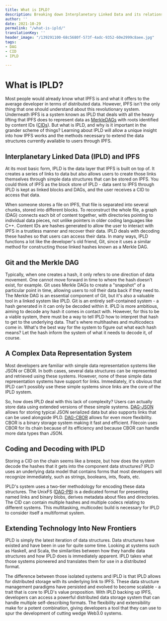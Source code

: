 ```yaml
---
title: What is IPLD?
description: Breaking down Interplanetary Linked Data and its relationship to IPFS.
author: ''
date: 2021-10-29
permalink: "/what-is-ipld/"
translationKey: ''
header_image: "/139291100-68c5680f-573f-4adc-9352-60e2999c8aee.jpg"
tags:
- DAG
- CID
- IPLD

---
```

# **What is IPLD?**

Most people would already know what IPFS is and what it offers to the average developer in terms of distributed data. However, IPFS isn't the only thing that one should understand about this revolutionary system. Underneath IPFS is a system known as IPLD that deals with all the heavy lifting that IPFS does to represent data as [MerkleDAGs](https://docs.ipfs.io/concepts/glossary/#merkle-dag) with roots identified by content IDs ([CIDs](https://docs.ipfs.io/concepts/glossary/#cid)). But what is IPLD, and why is it important in the grander scheme of things? Learning about IPLD will allow a unique insight into how IPFS works and the methods necessary to extend the data structures currently available to users through IPFS.

## **Interplanetary Linked Data (IPLD) and IPFS**

At its most basic form, IPLD is the data layer that IPFS is built on top of. It creates a series of links to data but also allows users to create those links themselves through simple data structures that can be stored on IPFS. You could think of IPFS as the block store of IPLD - data sent to IPFS through IPLD is kept as linked blocks and DAGs, and the user receives a CID to access that data.

When someone stores a file on IPFS, that file is separated into several chunks, stored into different blocks. To reconstruct the whole file, a graph (DAG) connects each bit of content together, with directories pointing to individual data pieces, not unlike pointers in older coding languages like C++. Content IDs are hashes generated to allow the user to interact with IPFS in a trustless manner and recover their data. IPLD deals with decoding these hashes so that users can access their data. In many ways, IPLD functions a lot like the developer's old friend, Git, since it uses a similar method for constructing those linked hashes known as a Merkle DAG.

## **Git and the Merkle DAG**

Typically, when one creates a hash, it only refers to one direction of data movement. One cannot move forward in time to where the hash doesn't exist, for example. Git uses Merkle DAGs to create a "snapshot" of a particular point in time, allowing users to roll their data back if they need to. The Merkle DAG is an essential component of Git, but it's also a valuable tool in a linked system like IPLD. Git is an entirely self-contained system - a hash generated in it can only be decoded within it. IPLD is more ambitious, aiming to decode any hash it comes in contact with. However, for this to be a viable system, there must be a way to tell IPLD how to interpret that hash to get to the underlying data. That's where multihashes and multicodecs come in. What's the best way for the system to figure out what each hash means? Let the hash inform the system of what it needs to decode it, of course.

## **A Complex Data Representation System**

Most developers are familiar with simple data representation systems like JSON or CBOR. In both cases, several data structures can be represented and retrieved using these systems. However, none of these simple data representation systems have support for links. Immediately, it's obvious that IPLD can't possibly use these simple systems since links are the core of the IPLD system.

So, how does IPLD deal with this lack of complexity? Users can actually store data using extended versions of these simple systems. [DAG-JSON](https://ipld.io/docs/codecs/known/dag-json/) allows for storing typical JSON serialized data but also supports links that can be used alongside IPLD. [DAG-CBOR](https://ipld.io/docs/codecs/known/dag-cbor/) allows for even more flexibility. CBOR is a binary storage system making it fast and efficient. Filecoin uses CBOR for its chain because of its efficiency and because CBOR can handle more data types than JSON.

## **Coding and Decoding with IPLD**

Storing a CID on the chain seems like a breeze, but how does the system decode the hashes that it gets into the component data structures? IPLD uses an underlying data model that contains forms that most developers will recognize immediately, such as strings, booleans, ints, floats, etc.

IPLD's system uses a two-tier methodology for encoding these data structures. The UnixFS ([DAG-PB](https://ipld.io/docs/codecs/known/dag-pb/)) is a dedicated format for presenting named links and binary blobs, derives metadata about files and directories. The CID can contain multiple hashes and multiple codecs relating to different systems. This multitasking, multicodec build is necessary for IPLD to consider itself a multiformat system.

## **Extending Technology Into New Frontiers**

IPLD is simply the latest iteration of data structures. Data structures have existed and have been in use for quite some time. Looking at systems such as Haskell, and Scala, the similarities between how they handle data structures and how IPLD does is immediately apparent. IPLD takes what those systems pioneered and translates them for use in a distributed format.

The difference between those isolated systems and IPLD is that IPLD allows for distributed storage with its underlying link to IPFS. These data structure management paradigms have persisted and evolved to become scalable - a trait that is core to IPLD's value proposition. With IPLD backing up IPFS, developers can access a powerful distributed data storage system that can handle multiple self-describing formats. The flexibility and extensibility make for a potent combination, giving developers a tool that they can use to spur the development of cutting wedge Web3.0 systems.
